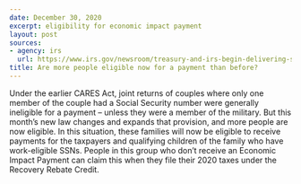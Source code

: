 ```yaml
---
date: December 30, 2020
excerpt: eligibility for economic impact payment
layout: post
sources:
- agency: irs
  url: https://www.irs.gov/newsroom/treasury-and-irs-begin-delivering-second-round-of-economic-impact-payments-to-millions-of-americans
title: Are more people eligible now for a payment than before?
---
```


Under the earlier CARES Act, joint returns of couples where only one member of the couple had a Social Security number were generally ineligible for a payment – unless they were a member of the military. But this month’s new law changes and expands that provision, and more people are now eligible. In this situation, these families will now be eligible to receive payments for the taxpayers and qualifying children of the family who have work-eligible SSNs. People in this group who don’t receive an Economic Impact Payment can claim this when they file their 2020 taxes under the Recovery Rebate Credit.